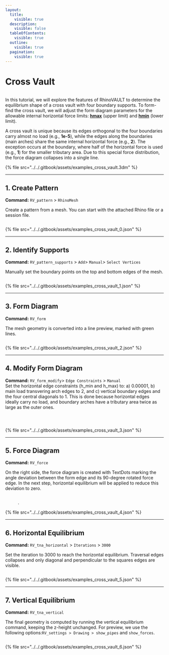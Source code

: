 ```yaml
---
layout:
  title:
    visible: true
  description:
    visible: false
  tableOfContents:
    visible: true
  outline:
    visible: true
  pagination:
    visible: true
---
```


# Cross Vault

<figure><img src="../../.gitbook/assets/examples_cross_vault.png" alt=""><figcaption></figcaption></figure>

In this tutorial, we will explore the features of RhinoVAULT to determine the equilibrium shape of a cross vault with four boundary supports. To form-find the cross vault, we will adjust the form diagram parameters for the allowable internal horizontal force limits: [**hmax**](../../manual/7.-modify-diagrams/supports.md) (upper limit) and [**hmin**](../../manual/7.-modify-diagrams/supports.md) (lower limit).

A cross vault is unique because its edges orthogonal to the four boundaries carry almost no load (e.g., **1e-5**), while the edges along the boundaries (main arches) share the same internal horizontal force (e.g., **2**). The exception occurs at the boundary, where half of the horizontal force is used (e.g., **1**) for the smaller tributary area. Due to this special force distribution, the force diagram collapses into a single line.

{% file src="../../.gitbook/assets/examples_cross_vault.3dm" %}

***

## 1. Create Pattern

**Command:** `RV_pattern` > `RhinoMesh`

Create a pattern from a mesh. You can start with the attached Rhino file or a session file.

<figure><img src="../../.gitbook/assets/examples_cross_vault_0.png" alt=""><figcaption></figcaption></figure>

{% file src="../../.gitbook/assets/examples_cross_vault_0.json" %}

***

## 2. Identify Supports

**Command:** `RV_pattern_supports` > `Add`> `Manual`> `Select Vertices`

Manually set the boundary points on the top and bottom edges of the mesh.

<figure><img src="../../.gitbook/assets/examples_cross_vault_1.png" alt=""><figcaption></figcaption></figure>

{% file src="../../.gitbook/assets/examples_cross_vault_1.json" %}

***

## 3. Form Diagram

**Command:** `RV_form`

The mesh geometry is converted into a line preview, marked with green lines.

<figure><img src="../../.gitbook/assets/examples_cross_vault_2.png" alt=""><figcaption></figcaption></figure>

{% file src="../../.gitbook/assets/examples_cross_vault_2.json" %}

***

## 4. Modify Form Diagram

**Command:** `RV_form_modify`> `Edge Constraints` > `Manual`\
Set the horizontal edge constraints (h\_min and h\_max) to: a) 0.00001, b) main load transvering arch edges to 2, and c) vertical boundary edges and the four central diagonals to 1. This is done because horizontal edges ideally carry no load, and boundary arches have a tributary area twice as large as the outer ones.

<figure><img src="../../.gitbook/assets/examples_cross_vault_3_0.png" alt=""><figcaption></figcaption></figure>

<figure><img src="../../.gitbook/assets/examples_cross_vault_3_1.png" alt=""><figcaption></figcaption></figure>

<figure><img src="../../.gitbook/assets/examples_cross_vault_3_2.png" alt=""><figcaption></figcaption></figure>

{% file src="../../.gitbook/assets/examples_cross_vault_3.json" %}

***

## 5. Force Diagram

**Command:** `RV_force`

On the right side, the force diagram is created with TextDots marking the angle deviation between the form edge and its 90-degree rotated force edge. In the next step, horizontal equilibrium will be applied to reduce this deviation to zero.

<figure><img src="../../.gitbook/assets/examples_cross_vault_4.png" alt=""><figcaption><p>.</p></figcaption></figure>

{% file src="../../.gitbook/assets/examples_cross_vault_4.json" %}

***

## 6. Horizontal Equilibrium

**Command:** `RV_tna_horizontal` > `Iterations` > `3000`

Set the iteration to 3000 to reach the horizontal equilibrium. Traversal edges collapses and only diagonal and perpendicular to the squares edges are visible.

<figure><img src="../../.gitbook/assets/examples_cross_vault_5.png" alt=""><figcaption></figcaption></figure>

{% file src="../../.gitbook/assets/examples_cross_vault_5.json" %}

***

## 7. Vertical Equilibrium

**Command:** `RV_tna_vertical`

The final geometry is computed by running the vertical equilibrium command, keeping the z-height unchanged. For preview, we use the following options:`RV_settings > Drawing > show_pipes` and `show_forces`.

<figure><img src="../../.gitbook/assets/examples_cross_vault_6.png" alt=""><figcaption></figcaption></figure>

{% file src="../../.gitbook/assets/examples_cross_vault_6.json" %}
